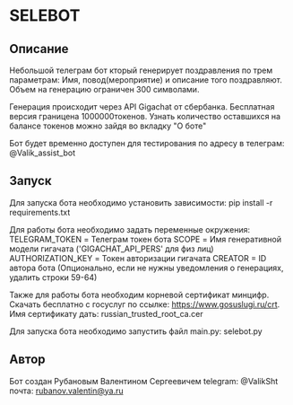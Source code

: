 # SELEBOT

## Описание
Небольшой телеграм бот кторый генерирует поздравления по трем параметрам: Имя, повод(мероприятие) и описание того поздравляют. 
Объем на генерацию ограничен 300 символами. 

Генерация происходит через API Gigachat от сбербанка. Бесплатная версия границена 1000000токенов. Узнать количество оставшихся на балансе токенов можно зайдя во вкладку "О боте"

Бот будет временно доступен для тестирования по адресу в телеграм: @Valik_assist_bot

## Запуск
Для запуска бота необходимо установить зависимости:
pip install -r requirements.txt

Для работы бота необходимо задать переменные окружения:
TELEGRAM_TOKEN = Телеграм токен бота
SCOPE = Имя генеративной модели гигачата ('GIGACHAT_API_PERS' для физ лиц)
AUTHORIZATION_KEY = Токен авторизации гигачата
CREATOR = ID автора бота (Опционально, если не нужны уведомления о генерациях, удалить строки 59-64)

Также для работы бота необходим корневой сертификат минцифр. Скачать бесплатно с госуслуг по ссылке: https://www.gosuslugi.ru/crt.
Имя сертификату дать: russian_trusted_root_ca.cer

Для запуска бота необходимо запустить файл main.py:
selebot.py

## Автор
Бот создан Рубановым Валентином Сергеевичем
telegram: @ValikSht
почта: rubanov.valentin@ya.ru